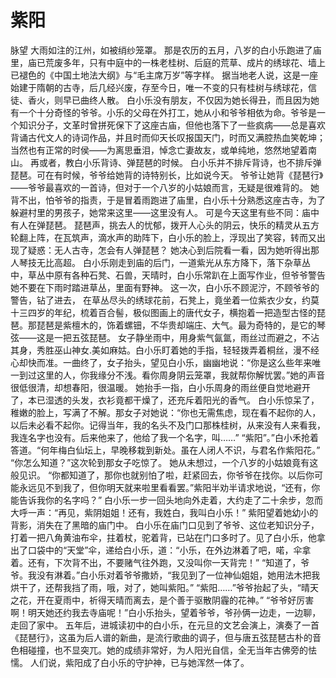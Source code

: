 # 紫阳
脉望
大雨如注的江州，如被绡纱笼罩。
那是农历的五月，八岁的白小乐跑进了庙里，庙已荒废多年，只有中庭中的一株老桂树、后庭的荒草、成片的绣球花、墙上已褪色的《中国土地法大纲》与“毛主席万岁”等字样。
据当地老人说，这是一座始建于隋朝的古寺，后几经兴废，存至今日，唯一不变的只有桂树与绣球花，信徒、香火，则早已曲终人散。
白小乐没有朋友，不仅因为她长得丑，而且因为她有一个十分奇怪的爷爷。小乐的父母在外打工，她从小和爷爷相依为命。爷爷是一个知识分子，文革时曾拼死保下了这座古庙，但他也落下了一些疯病——总是喜欢背诵古代文人的诗词作品，并且时而仰天长叹报国天门，时而又满腔热血笑乾坤；当然也有正常的时侯——为离思垂泪，悼念亡妻故友，或单纯地，悠然地望着南山。
再或者，教白小乐背诗、弹琵琶的时候。
白小乐并不排斥背诗，也不排斥弹琵琶。可在有时候，爷爷给她背的诗特别长，比如说今天。
爷爷让她背《琵琶行》——爷爷最喜欢的一首诗，但对于一个八岁的小姑娘而言，无疑是很难背的。
她背不出，怕爷爷的指责，于是冒着雨跑进了庙里，白小乐十分熟悉这座古寺，为了躲避村里的男孩子，她常来这里——这里没有人。
可是今天这里有些不同：庙中有人在弹琵琶。
琵琶声，挑去人的忧郁，拨开人心头的阴云，快乐的精灵从五方轮翻上阵，在瓦筑声，滴水声的助阵下，白小乐的脸上，浮现出了笑容，转而又出现了疑惑：无人古寺，怎会有人弹琵琶？
她决心到后院看一看，因为她听得出那人琴技无比高超。
白小乐刚走到庙的后门，一道紫光从东方降下，落下杂草丛中，草丛中原有各种石凳、石兽，天晴时，白小乐常趴在上面写作业，但爷爷警告她不要在下雨时踏进草丛，里面有野神。
这一次，白小乐不顾泥泞，不顾爷爷的警告，钻了进去，
在草丛尽头的绣球花前，石凳上，竟坐着一位紫衣少女，约莫十三四岁的年纪，梳着百合髻，极似图画上的唐代女子，横抱着一把造型古怪的琵琶。那琵琶是紫檀木的，饰着螺钿，不华贵却端庄、大气。最为奇特的，是它的琴弦——这是一把五弦琵琶。
女子静坐雨中，用身紫气氤氲，雨丝过而避之，不沾其身，秀胜巫山神女.美如麻姑。白小乐盯着她的手指，轻轻拨弄着桐丝，漫不经心却快而准。一曲终了，女子抬头，望见白小乐，幽幽地说：“你是这么些年来唯一到过这里的人，你我缘分不浅。看你周身阴云笼罩，我就帮你解忧罢。”她的声音很低很清，却想春阳，很温暖。
她抬手一指，白小乐周身的雨丝便自觉地避开了，本已湿透的头发，衣衫竟都干燥了，还充斥着阳光的香气。
白小乐惊呆了，稚嫩的脸上，写满了不解。那女子对她说：“你也无需焦虑，现在看不起你的人，以后未必看不起你。记得当年，我的名头不及门口那株桂树，从来没有人来看我，我连名字也没有。后来他来了，他给了我一个名字，叫……”
“紫阳”。”白小禾抢着答道。“何年梅白仙坛上，早晚移栽到新处。虽在人闭人不识，与君名作紫阳花。”
“你怎么知道？”这次轮到那女子吃惊了。
她从未想过，一个八岁的小姑娘竟有这般见识。 
“你都知道了，那你也就别怕了啦，赶紧回去，你爷爷在找你。以后你可能永远见不到我了，但你明天就来啦里看看罢。”紫阳半劝半请求地说，“还有，你能告诉我你的名字吗？”
白小乐一步一回头地向外走着，大约走了二十余步，忽而大呼一声：“再见，紫阴姐姐！还有，我姓白，我叫白小乐！”
紫阳望着她幼小的背影，消失在了黑暗的庙门中。
白小乐在庙门口见到了爷爷、这位老知识分子，打着一把八角黄油布伞，拄着杖，驼着背，已站在门口多时了。见了白小乐，他拿出了口袋中的“天堂”伞，递给白小乐，道：“小乐，在外边淋着了吧，喏，伞拿着。还有，下次背不出，不要赌气往外跑，又没叫你一天背完！”
“知道了，爷爷。我没有淋着。”白小乐对着爷爷撒娇，“我见到了一位神仙姐姐，她用法木把我烘干了，还帮我挡了雨，哦，对了，她叫紫阳。”
“紫阳……”爷爷抬起了头，“晴天之花，开在夏雨中，祈得天晴而离去，是个善于驱散阴霾的花神。”
“爷爷好厉害啊！明天她还约我去寺庙呢！”白小乐抬头，望着爷爷，爷孙俩一边走，一边聊，走回了家中。
五年后，进城读初中的白小乐，在元旦的文艺会演上，演奏了一首《琵琶行》，这虽为后人谱的新曲，是流行歌曲的调子，但与唐五弦琵琶古朴的音色相碰撞，也不显突兀。她的成绩非常好，为人阳光自信，全无当年古佛旁的怯懦。
人们说，紫阳成了白小乐的守护神，已与她浑然一体了。 
